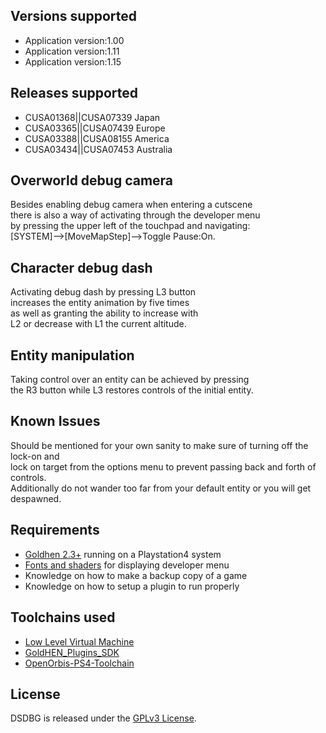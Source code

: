 ## Versions supported

- Application version:1.00
- Application version:1.11
- Application version:1.15

## Releases supported

- CUSA01368||CUSA07339 Japan
- CUSA03365||CUSA07439 Europe
- CUSA03388||CUSA08155 America
- CUSA03434||CUSA07453 Australia

## Overworld debug camera

Besides enabling debug camera when entering a cutscene\
there is also a way of activating through the developer menu\
by pressing the upper left of the touchpad and navigating:\
[SYSTEM]-->[MoveMapStep]-->Toggle Pause:On.

## Character debug dash

Activating debug dash by pressing L3 button\
increases the entity animation by five times\
as well as granting the ability to increase with\
L2 or decrease with L1 the current altitude.

## Entity manipulation

Taking control over an entity can be achieved by pressing\
the R3 button while L3 restores controls of the initial entity.

## Known Issues

Should be mentioned for your own sanity to make sure of turning off the lock-on and\
lock on target from the options menu to prevent passing back and forth of controls.\
Additionally do not wander too far from your default entity or you will get despawned.

## Requirements

- [Goldhen 2.3+](https://github.com/Goldhen/Goldhen) running on a Playstation4 system
- [Fonts and shaders](https://drive.proton.me/urls/99K883B7XG#5L6jlq0yE3yw) for displaying developer menu
- Knowledge on how to make a backup copy of a game
- Knowledge on how to setup a plugin to run properly

## Toolchains used

- [Low Level Virtual Machine](https://github.com/llvm/llvm-project)
- [GoldHEN_Plugins_SDK](https://github.com/GoldHEN/GoldHEN_Plugins_SDK)
- [OpenOrbis-PS4-Toolchain](https://github.com/OpenOrbis/OpenOrbis-PS4-Toolchain)

## License

DSDBG is released under the [GPLv3 License](https://github.com/stagvantDSDBG/blob/main/LICENSE).